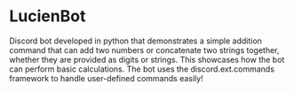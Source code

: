 # LucienBot

Discord bot developed in python that demonstrates a simple addition command that 
can add two numbers or concatenate two strings together, whether they are provided as digits or strings. 
This showcases how the bot can perform basic calculations. The bot uses the discord.ext.commands framework 
to handle user-defined commands easily!
